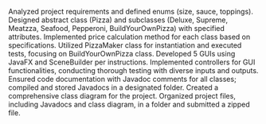 Analyzed project requirements and defined enums (size, sauce, toppings).
Designed abstract class (Pizza) and subclasses (Deluxe, Supreme, Meatzza, Seafood, Pepperoni, BuildYourOwnPizza) with specified attributes.
Implemented price calculation method for each class based on specifications.
Utilized PizzaMaker class for instantiation and executed tests, focusing on BuildYourOwnPizza class.
Developed 5 GUIs using JavaFX and SceneBuilder per instructions.
Implemented controllers for GUI functionalities, conducting thorough testing with diverse inputs and outputs.
Ensured code documentation with Javadoc comments for all classes; compiled and stored Javadocs in a designated folder.
Created a comprehensive class diagram for the project.
Organized project files, including Javadocs and class diagram, in a folder and submitted a zipped file.
